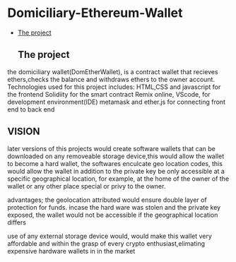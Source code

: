# Domiciliary-Ethereum-Wallet

- [The project](#the-project)
  ## The project
 the domiciliary wallet(DomEtherWallet), is a contract wallet that recieves ethers,checks the balance and withdraws ethers to the owner account.
 Technologies used for this project includes:
 HTML,CSS and javascript for the frontend
 Solidiity for the smart contract
 Remix online, VScode, for development environment(IDE)
 metamask and ether.js for connecting front end to back end
 
## VISION
 
 later versions of this projects would create software wallets that can be downloaded on any removeable storage device,this would allow the wallet to become a hard wallet,
 the softwares enculcate geo location codes, this would allow the wallet in addition to the private key be only accessible at a specific geographical location, for example,
 at the home of the owner of the wallet or any other place special or privy to the owner.
 
 advantages;
 the geolocation attributed would ensure double layer of protection for funds. incase the hard ware was stolen and the private key exposed, the wallet would not be accessible
 if the geographical location differs
 
 use of any external storage device would, would make this wallet very affordable and within the grasp of every crypto enthusiast,elimating expensive hardware wallets in 
 in the market
